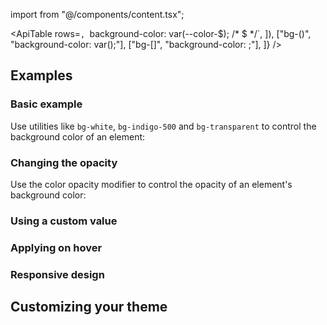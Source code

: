 import  from "@/components/content.tsx";

<ApiTable
  rows=`,
      `background-color: var(--color-$); /* $ */`,
    ]),
    ["bg-(<custom-property>)", "background-color: var(<custom-property>);"],
    ["bg-[<value>]", "background-color: <value>;"],
  ]}
/>

## Examples

### Basic example

Use utilities like `bg-white`, `bg-indigo-500` and `bg-transparent` to control the background color of an element:

### Changing the opacity

Use the color opacity modifier to control the opacity of an element's background color:

### Using a custom value

### Applying on hover

### Responsive design

## Customizing your theme